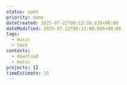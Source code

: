 ```yaml
---
status: open
priority: none
dateCreated: 2025-07-22T00:12:20.638+08:00
dateModified: 2025-07-22T00:13:08.696+08:00
tags:
  - music
  - task
contexts:
  - download
  - music
projects: []
timeEstimate: 15
---
```


